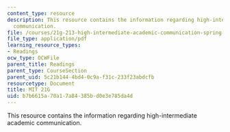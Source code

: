 ```yaml
---
content_type: resource
description: This resource contains the information regarding high-intermediate academic
  communication.
file: /courses/21g-213-high-intermediate-academic-communication-spring-2004/b7b6615a70a17a84385bd0e3e785da4d_MIT21G_213S04_excp_to_back.pdf
file_type: application/pdf
learning_resource_types:
- Readings
ocw_type: OCWFile
parent_title: Readings
parent_type: CourseSection
parent_uid: 5c21b144-4bd4-0c9a-f31c-233f23abdcfb
resourcetype: Document
title: MIT 21G
uid: b7b6615a-70a1-7a84-385b-d0e3e785da4d
---
```

This resource contains the information regarding high-intermediate academic communication.

